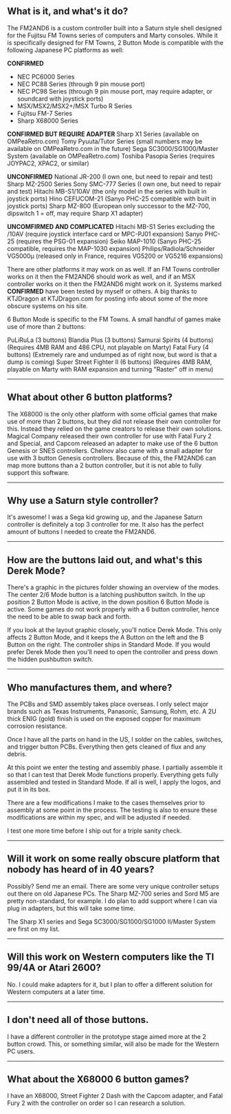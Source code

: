 ## **What is it, and what's it do?**

The FM2AND6 is a custom controller built into a Saturn style shell designed for the Fujitsu FM Towns series of computers and Marty consoles. While it is specifically designed for FM Towns, 2 Button Mode is compatible with the following Japanese PC platforms as well:

**CONFIRMED**
* NEC PC6000 Series
* NEC PC88 Series (through 9 pin mouse port)
* NEC PC98 Series (through 9 pin mouse port, may require adapter, or soundcard with joystick ports)
* MSX/MSX2/MSX2+/MSX Turbo R Series
* Fujitsu FM-7 Series
* Sharp X68000 Series

**CONFIRMED BUT REQUIRE ADAPTER**
Sharp X1 Series (available on OMPeaRetro.com)
Tomy Pyuuta/Tutor Series (small numbers may be available on OMPeaRetro.com in the future)
Sega SC3000/SG1000/Master System (available on OMPeaRetro.com)
Toshiba Pasopia Series (requires JOYPAC2, XPAC2, or similar)

**UNCONFIRMED**
National JR-200 (I own one, but need to repair and test)
Sharp MZ-2500 Series
Sony SMC-777 Series (I own one, but need to repair and test)
Hitachi MB-S1/10AV (the only model in the series with built in joystick ports)
Hino CEFUCOM-21 (Sanyo PHC-25 compatible with built in joystick ports)
Sharp MZ-800 (European only successor to the MZ-700, dipswitch 1 = off, may require Sharp X1 adapter)

**UNCOMFIRMED AND COMPLICATED**
Hitachi MB-S1 Series excluding the /10AV (require joystick interface card or MPC-PJ01 expansion)
Sanyo PHC-25 (requires the PSG-01 expansion)
Seiko MAP-1010 (Sanyo PHC-25 compatible, requires the MAP-1030 expansion)
Philips/Radiola/Schneider VG5000μ (released only in France, requires VG5200 or VG5216 expansions)

There are other platforms it may work on as well. If an FM Towns controller works on it then the FM2AND6 should work as well, and if an MSX controller works on it then the FM2AND6 might work on it. Systems marked **CONFIRMED** have been tested by myself or others. A big thanks to KTJDragon at KTJDragon.com for posting info about some of the more obscure systems on his site.

6 Button Mode is specific to the FM Towns. A small handful of games make use of more than 2 buttons:

PuLiRuLa (3 buttons)
Blandia Plus (3 buttons)
Samurai Spirits (4 buttons) (Requires 4MB RAM and 486 CPU, not playable on Marty)
Fatal Fury (4 buttons) (Extremely rare and undumped as of right now, but word is that a dump is coming)
Super Street Fighter II (6 buttons) (Requires 4MB RAM, playable on Marty with RAM expansion and turning "Raster" off in menu)

------------------------------------
## **What about other 6 button platforms?**

The X68000 is the only other platform with some official games that make use of more than 2 buttons, but they did not release their own controller for this. Instead they relied on the game creators to release their own solutions. Magical Company released their own controller for use with Fatal Fury 2 and Special, and Capcom released an adapter to make use of the 6 button Genesis or SNES controllers. Chelnov also came with a small adapter for use with 3 button Genesis controllers. Because of this, the FM2AND6 can map more buttons than a 2 button controller, but it is not able to fully support this software.

----------------------------------
## **Why use a Saturn style controller?**

It's awesome! I was a Sega kid growing up, and the Japanese Saturn controller is definitely a top 3 controller for me. It also has the perfect amount of buttons I needed to create the FM2AND6. 

---------------------------------------------------------
## **How are the buttons laid out, and what's this Derek Mode?**

There's a graphic in the pictures folder showing an overview of the modes. The center 2/6 Mode button is a latching pushbutton switch. In the up position 2 Button Mode is active, in the down position 6 Button Mode is active. Some games do not work properly with a 6 button controller, hence the need to be able to swap back and forth.

If you look at the layout graphic closely, you'll notice Derek Mode. This only affects 2 Button Mode, and it keeps the A Button on the left and the B Button on the right. The controller ships in Standard Mode. If you would prefer Derek Mode then you'll need to open the controller and press down the hidden pushbutton switch.

---------------------------------
## **Who manufactures them, and where?**

The PCBs and SMD assembly takes place overseas. I only select major brands such as Texas Instruments, Panasonic, Samsung, Rohm, etc. A 2U thick ENIG (gold) finish is used on the exposed copper for maximum corrosion resistance. 

Once I have all the parts on hand in the US, I solder on the cables, switches, and trigger button PCBs. Everything then gets cleaned of flux and any debris.

At this point we enter the testing and assembly phase. I partially assemble it so that I can test that Derek Mode functions properly. Everything gets fully assembled and tested in Standard Mode. If all is well, I apply the logos, and put it in its box.

There are a few modifications I make to the cases themselves prior to assembly at some point in the process. The testing is also to ensure these modifications are within my spec, and will be adjusted if needed.

I test one more time before I ship out for a triple sanity check.

----------------------------------------------------------------------------------
## **Will it work on some really obscure platform that nobody has heard of in 40 years?**

Possibly? Send me an email. There are some very unique controller setups out there on old Japanese PCs. The Sharp MZ-700 series and Sord M5 are pretty non-standard, for example. I do plan to add support where I can via plug in adapters, but this will take some time.

The Sharp X1 series and Sega SC3000/SG1000/SG1000 II/Master System are first on my list.

--------------------------------------------------------------------
## **Will this work on Western computers like the TI 99/4A or Atari 2600?**

No. I could make adapters for it, but I plan to offer a different solution for Western computers at a later time.

----------------------------------
## **I don't need all of those buttons.**

I have a different controller in the prototype stage aimed more at the 2 button crowd. This, or something similar, will also be made for the Western PC users.

-------------------------------------
## **What about the X68000 6 button games?**

I have an X68000, Street Fighter 2 Dash with the Capcom adapter, and Fatal Fury 2 with the controller on order so I can research a solution.
